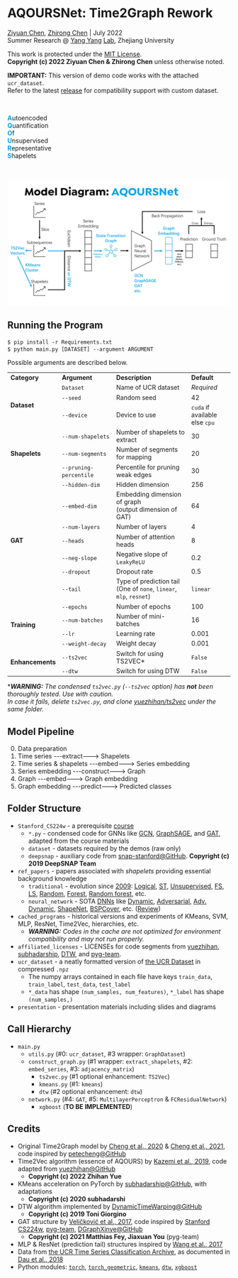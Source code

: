 # AQOURSNet: Time2Graph Rework

[Ziyuan Chen](mailto:ziyuan.20@intl.zju.edu.cn), [Zhirong Chen](mailto:zhirong.20@intl.zju.edu.cn) | July 2022 <br>
Summer Research @ [Yang Yang](https://person.zju.edu.cn/yangy) [Lab](http://yangy.org/), Zhejiang University

This work is protected under the [MIT License](https://opensource.org/licenses/MIT). <br> **Copyright (c) 2022 Ziyuan Chen & Zhirong Chen** unless otherwise noted. 

**IMPORTANT:** This version of demo code works with the attached `ucr_dataset`. <br>
Refer to the latest [release](https://github.com/AllenHeartcore/AQOURSNet_rsch22su/releases/tag/AQOURSNet) for compatibility support with custom dataset. 

<br>

<font color=#00A1E9>**A**</font>utoencoded <br>
<font color=#00A1E9>**Q**</font>uantification <br>
<font color=#00A1E9>**O**</font>f <br>
<font color=#00A1E9>**U**</font>nsupervised <br>
<font color=#00A1E9>**R**</font>epresentative <br>
<font color=#00A1E9>**S**</font>hapelets <br>

<br>

![Diagram](presentation/aqoursnet_diagram.png)

## Running the Program
    $ pip install -r Requirements.txt
    $ python main.py [DATASET] --argument ARGUMENT

Possible arguments are described below. 

<table>
    <tr> <td> <b>Category</b> </td> <td> <b>Argument</b> </td> <td> <b>Description</b> </td> <td> <b>Default</b> </td> </tr>
    <tr> <td rowspan="3"> <b>Dataset</b> </td> <td> <code>Dataset</code> </td> <td> Name of UCR dataset </td> <td> <i>Required</i> </td> </tr>
    <tr> <td> <code>--seed</code> </td> <td> Random seed </td> <td> 42 </td> </tr>
    <tr> <td> <code>--device</code> </td> <td> Device to use </td> <td> <code>cuda</code> if available<br>else <code>cpu<code> </td> </tr>
    <tr> <td rowspan="3"> <b>Shapelets</b> </td> <td> <code>--num-shapelets</code> </td> <td> Number of shapelets to extract </td> <td> 30 </td> </tr>
    <tr> <td> <code>--num-segments</code> </td> <td> Number of segments for mapping </td> <td> 20 </td> </tr>
    <tr> <td> <code>--pruning-percentile</code> </td> <td> Percentile for pruning weak edges </td> <td> 30 </td> </tr>
    <tr> <td rowspan="7"> <b>GAT</b> </td> <td> <code>--hidden-dim</code> </td> <td> Hidden dimension </td> <td> 256 </td> </tr>
    <tr> <td> <code>--embed-dim</code> </td> <td> Embedding dimension of graph<br>(output dimension of GAT) </td> <td> 64 </td> </tr>
    <tr> <td> <code>--num-layers</code> </td> <td> Number of layers </td> <td> 4 </td> </tr>
    <tr> <td> <code>--heads</code> </td> <td> Number of attention heads </td> <td> 8 </td> </tr>
    <tr> <td> <code>--neg-slope</code> </td> <td> Negative slope of <code>LeakyReLU</code> </td> <td> 0.2 </td> </tr>
    <tr> <td> <code>--dropout</code> </td> <td> Dropout rate </td> <td> 0.5 </td> </tr>
    <tr> <td> <code>--tail</code> </td> <td> Type of prediction tail<br>(One of <code>none</code>, <code>linear</code>, <code>mlp</code>, <code>resnet</code>) </td> <td> <code>linear</code> </td> </tr>
    <tr> <td rowspan="4"> <b>Training</b> </td> <td> <code>--epochs</code> </td> <td> Number of epochs </td> <td> 100 </td> </tr>
    <tr> <td> <code>--num-batches</code> </td> <td> Number of mini-batches </td> <td> 16 </td> </tr>
    <tr> <td> <code>--lr</code> </td> <td> Learning rate </td> <td> 0.001 </td> </tr>
    <tr> <td> <code>--weight-decay</code> </td> <td> Weight decay </td> <td> 0.001 </td> </tr>
    <tr> <td rowspan="2"> <b>Enhancements</b> </td> <td> <code>--ts2vec</code> </td> <td> Switch for using TS2VEC* </td> <td> <code>False</code> </td> </tr>
    <tr> <td> <code>--dtw</code> </td> <td> Switch for using DTW </td> <td> <code>False</code> </td> </tr>
</table>

****WARNING:** The condensed `ts2vec.py` (`--ts2vec` option) has **not** been thoroughly tested. Use with caution. <br> In case it fails, delete `ts2vec.py`, and clone [yuezhihan/ts2vec](https://github.com/yuezhihan/ts2vec) under the same folder.*

## Model Pipeline
0. Data preparation
1. Time series ---extract---> Shapelets
2. Time series & shapelets ---embed---> Series embedding
3. Series embedding ---construct---> Graph
4. Graph ---embed---> Graph embedding
5. Graph embedding ---predict---> Predicted classes

## Folder Structure
- `Stanford_CS224w` - a prerequisite [course](http://web.stanford.edu/class/cs224w/)
    - `*.py` - condensed code for GNNs like [GCN](https://colab.research.google.com/drive/1BRPw3WQjP8ANSFz-4Z1ldtNt9g7zm-bv?usp=sharing), [GraphSAGE](https://colab.research.google.com/drive/1bAvutxJhjMyNsbzlLuQybzn_DXM63CuE), and [GAT](https://colab.research.google.com/drive/1X4uOWv_xkefDu_h-pbJg-fEkMfR7NGz9?usp=sharing), adapted from the course materials
    - `dataset` - datasets required by the demos (raw only)
    - `deepsnap` - auxiliary code from [snap-stanford@GitHub](https://github.com/snap-stanford/deepsnap). **Copyright (c) 2019 DeepSNAP Team**
- `ref_papers` - papers associated with *shapelets* providing essential background knowledge
    - `traditional` - evolution since [2009](https://doi.org/10.1145/1557019.1557122): [Logical](https://doi.org/10.1145/2020408.2020587), [ST](https://doi.org/10.1145/2339530.2339579), [Unsupervised](https://doi.org/10.1109/ICDM.2012.26), [FS](https://doi.org/10.1137/1.9781611972832.74), [LS](https://doi.org/10.1145/2623330.2623613), [Random](https://doi.org/10.48550/arXiv.1503.05018), [Forest](https://doi.org/10.1109/BigData.2014.7004344), [Random forest](https://doi.org/10.1007/s10618-016-0473-y), etc. 
    - `neural_network` - SOTA [DNNs](https://doi.org/10.1109/IJCNN.2017.7966039) like [Dynamic](https://doi.org/10.48550/arXiv.1906.00917), [Adversarial](https://doi.org/10.48550/arXiv.1906.00917), [Adv. Dynamic](https://doi.org/10.1609/AAAI.v34i04.5948), [ShapeNet](https://ojs.aaai.org/index.php/AAAI/article/view/17018), [BSPCover](https://doi.org/10.1109/ICDE51399.2021.00254), etc. ([Review](https://doi.org/10.1007/s10618-019-00619-1))
- `cached_programs` - historical versions and experiments of KMeans, SVM, MLP, ResNet, Time2Vec, hierarchies, etc. 
    - ***WARNING:** Codes in the cache are not optimized for environment compatibility and may not run properly.*
- `affiliated_licenses` - LICENSEs for code segments from [yuezhihan](https://github.com/yuezhihan/ts2vec/blob/main/LICENSE), [subhadarship](https://github.com/subhadarship/kmeans_pytorch/blob/master/LICENSE), [DTW](https://github.com/DynamicTimeWarping/dtw-python/blob/master/LICENSE), and [pyg-team](https://github.com/pyg-team/pytorch_geometric/blob/master/LICENSE). 
- `ucr_dataset` - a neatly formatted version of [the UCR Dataset](https://www.cs.ucr.edu/~eamonn/time_series_data_2018/UCRArchive_2018.zip) in compressed `.npz`
    - The numpy arrays contained in each file have keys `train_data`, `train_label`, `test_data`, `test_label`
    - `*_data` has shape `(num_samples, num_features)`, `*_label` has shape `(num_samples,)`
- `presentation` - presentation materials including slides and diagrams

## Call Hierarchy
- `main.py`
    - `utils.py` (#0: `ucr_dataset`, #3 wrapper: `GraphDataset`)
    - `construct_graph.py` (#1 wrapper: `extract_shapelets`, #2: `embed_series`, #3: `adjacency_matrix`)
        - `ts2vec.py` (#1 optional enhancement: `TS2Vec`)
        - `kmeans.py` (#1: `kmeans`)
        - `dtw` (#2 optional enhancement: `dtw`)
    - `network.py` (#4: `GAT`, #5: `MultilayerPerceptron` & `FCResidualNetwork`)
        - `xgboost` (**TO BE IMPLEMENTED**)

## Credits
- Original Time2Graph model by [Cheng et al., 2020](https://ojs.aaai.org/index.php/AAAI/article/view/5769) & [Cheng et al., 2021](https://ieeexplore.ieee.org/document/9477138), code inspired by [petecheng@GitHub](https://github.com/petecheng/Time2GraphPlus)
- Time2Vec algorithm (essence of AQOURS) by [Kazemi et al., 2019](https://arxiv.org/abs/1907.05321), code adapted from [yuezhihan@GitHub](https://github.com/yuezhihan/ts2vec)
    - **Copyright (c) 2022 Zhihan Yue**
- KMeans acceleration on PyTorch by [subhadarship@GitHub](https://github.com/subhadarship/kmeans_pytorch), with adaptations
    - **Copyright (c) 2020 subhadarshi**
- DTW algorithm implemented by [DynamicTimeWarping@GitHub](https://github.com/DynamicTimeWarping/dtw-python)
    - **Copyright (c) 2019 Toni Giorgino**
- GAT structure by [Veličković et al., 2017](https://arxiv.org/abs/1710.10903), code inspired by [Stanford CS224w](https://colab.research.google.com/drive/1X4uOWv_xkefDu_h-pbJg-fEkMfR7NGz9?usp=sharing), [pyg-team](https://github.com/pyg-team/pytorch_geometric/blob/master/examples/gat.py), [DGraphXinye@GitHub](https://github.com/DGraphXinye/DGraphFin_baseline/blob/master/models/gat.py)
    - **Copyright (c) 2021 Matthias Fey, Jiaxuan You** (pyg-team)
- MLP & ResNet (prediction tail) structures inspired by [Wang et al., 2017](https://ieeexplore.ieee.org/document/7966039)
- Data from [the 
UCR Time Series Classification Archive](https://www.cs.ucr.edu/~eamonn/time_series_data_2018/), as documented in [Dau et al., 2018](https://arxiv.org/abs/1810.07758)
- Python modules: [`torch`](https://pytorch.org/docs/stable/index.html), [`torch_geometric`](https://pytorch-geometric.readthedocs.io/en/latest/), [`kmeans`](https://pypi.org/project/kmeans-pytorch/), [`dtw`](https://dynamictimewarping.github.io/python/), [`xgboost`](https://xgboost.readthedocs.io/en/stable/python/index.html)
